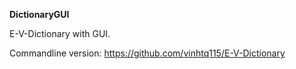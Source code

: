 **DictionaryGUI**

E-V-Dictionary with GUI.

Commandline version: https://github.com/vinhtq115/E-V-Dictionary